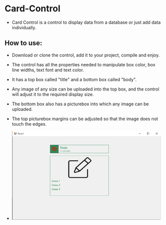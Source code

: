 # Card-Control
* Card Control is a control to display data from a database or just add data individually.

## How to use:

* Download or clone the control, add it to your project, compile and enjoy.

* The control has all the properties needed to manipulate box color, box line widths, text font and text color.

* It has a top box called "title" and a bottom box called "body".

* Any image of any size can be uploaded into the top box, and the control will adjust it to the required display size.

* The bottom box also has a picturebox into which any image can be uploaded.

* The top picturebox margins can be adjusted so that the image does not touch the edges.

* ![Image Card Control](CardControl.png)

